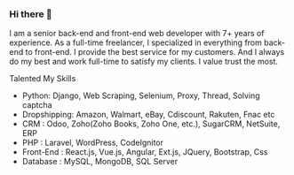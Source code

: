 ### Hi there 👋

<!--
**vitalysopin7/vitalysopin7** is a ✨ _special_ ✨ repository because its `README.md` (this file) appears on your GitHub profile.

Here are some ideas to get you started:

- 🔭 I’m currently working on ...
- 🌱 I’m currently learning ...
- 👯 I’m looking to collaborate on ...
- 🤔 I’m looking for help with ...
- 💬 Ask me about ...
- 📫 How to reach me: ...
- 😄 Pronouns: ...
- ⚡ Fun fact: ...
-->

I am a senior back-end and front-end web developer with 7+ years of experience.
As a full-time freelancer, I specialized in everything from back-end to front-end.
I provide the best service for my customers.
And I always do my best and work full-time to satisfy my clients.
I value trust the most.

Talented My Skills
- Python: Django, Web Scraping, Selenium, Proxy, Thread, Solving captcha
- Dropshipping: Amazon, Walmart, eBay, Cdiscount, Rakuten, Fnac  etc
- CRM : Odoo, Zoho(Zoho Books, Zoho One, etc.), SugarCRM, NetSuite, ERP
- PHP : Laravel, WordPress, CodeIgnitor
- Front-End : React.js, Vue.js, Angular, Ext.js, JQuery, Bootstrap, Css  
- Database : MySQL, MongoDB, SQL Server
